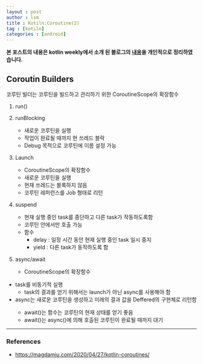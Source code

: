 ```yaml
---
layout : post
author : lsm
title : Kotiln:Coroutine(2)
tag : [kotiln]
categories : [android]
---
```




**본 포스트의 내용은 kotlin weekly에서 소개 된 블로그의 [내용](https://magdamiu.com/2020/04/27/kotlin-coroutines/)을 개인적으로 정리하였습니다.**  



## Coroutin Builders

코루틴 빌더는 코루틴을 빌드하고 관리하기 위한 CoroutineScope의 확장함수  



1. run()

2. runBlocking

   - 새로운 코루틴을 실행
   - 작업이 완료될 때까지 현 쓰레드 블락
   - Debug 목적으로 코루틴에 이름 설정 가능

3. Launch

   - CoroutineScope의 확장함수
   - 새로운 코루틴을 실행
   - 현재 쓰레드는 블록하지 않음
   - 코루틴 레퍼런스를 Job 형태로 리턴

4. suspend

   - 현재 실행 중인 task를 중단하고 다른 task가 작동하도록함
   - 코루틴 안에서만 호출 가능
   - 함수
     - delay : 일정 시간 동안 현재 실행 중인 task 일시 중지
     - yield : 다른 task가 동작하도록 함

5. async/await

   - CoroutineScope의 확장함수
- task를 비동기적 실행
   - task의 결과를 얻기 위해서는 launch가 아닌 async를 사용해야 함
- async는 새로운 코루틴을 생성하고 미래의 결과 값을 Deffered<T>의 구현체로 리턴함
     - await()는 함수는 코루틴의 현재 상태를 얻기 좋음
   - await()는 async()에 의해 호출된 코루틴이 완료될 때까지 대기



---

### References

- https://magdamiu.com/2020/04/27/kotlin-coroutines/